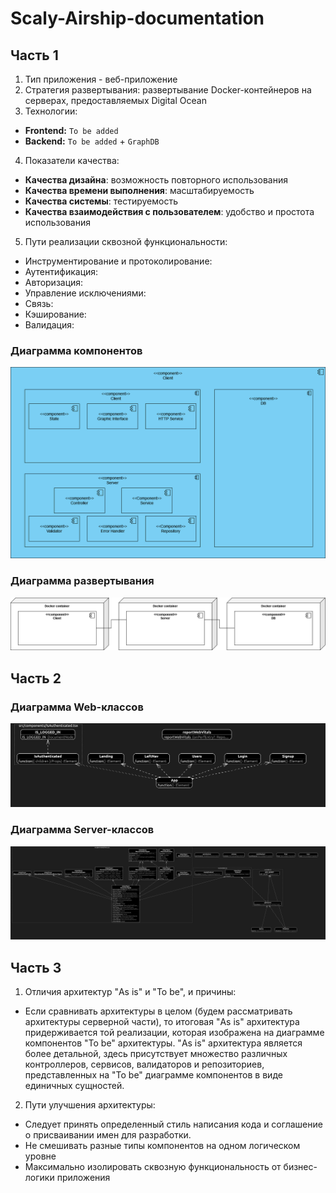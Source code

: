 # Scaly-Airship-documentation

## Часть 1

1. Тип приложения - веб-приложение
2. Стратегия развертывания: развертывание Docker-контейнеров на серверах, предоставляемых Digital Ocean
3. Технологии:
- **Frontend:** `To be added`
- **Backend:** `To be added` + `GraphDB`

4. Показатели качества:
- **Качества дизайна**: возможность повторного использования
- **Качества времени выполнения**: масштабируемость
- **Качества системы**: тестируемость
- **Качества взаимодействия с пользователем**: удобство и простота использования

5. Пути реализации сквозной функциональности:
- Инструментирование и протоколирование: 
- Аутентификация: 
- Авторизация: 
- Управление исключениями:
- Связь:
- Кэширование:
- Валидация:

### Диаграмма компонентов

![Диаграмма компонентов](./assets/Components.png)

### Диаграмма развертывания

![Диаграмма развертывания](./assets/Deployment.png)

## Часть 2

### Диаграмма Web-классов

![Диаграмма Web-классов](./assets/web_diagram.png)

### Диаграмма Server-классов

![Диаграмма Server-классов](./assets/server_diagram.png)

## Часть 3
1. Отличия архитектур "As is" и "To be", и причины:
- Если сравнивать архитектуры в целом (будем рассматривать архитектуры серверной части), то итоговая "As is" архитектура придерживается той реализации, которая изображена на диаграмме компонентов "To be" архитектуры. "As is" архитектура является более детальной, здесь присутствует множество различных контроллеров, сервисов, валидаторов и репозиториев, представленных на "To be" диаграмме компонентов в виде единичных сущностей.

2. Пути улучшения архитектуры:
- Следует принять определенный стиль написания кода и соглашение о присваивании имен для разработки.
- Не смешивать разные типы компонентов на одном логическом уровне
- Максимально изолировать сквозную функциональность от бизнес-логики приложения